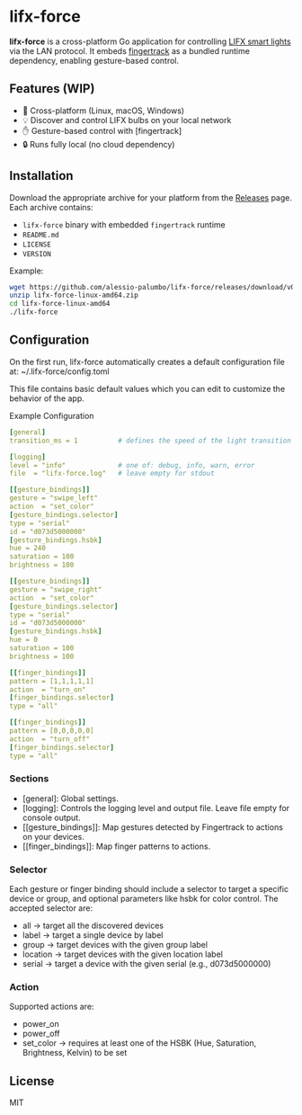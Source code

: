 # lifx-force

**lifx-force** is a cross-platform Go application for controlling [LIFX smart lights](https://www.lifx.com/) via the LAN protocol.
It embeds [fingertrack](https://github.com/alessio-palumbo/fingertrack) as a bundled runtime dependency, enabling gesture-based control.

## Features (WIP)

- 🚀 Cross-platform (Linux, macOS, Windows)
- 💡 Discover and control LIFX bulbs on your local network
- ✋ Gesture-based control with [fingertrack]
- 🔒 Runs fully local (no cloud dependency)

## Installation

Download the appropriate archive for your platform from the [Releases](../../releases) page.
Each archive contains:

- `lifx-force` binary with embedded `fingertrack` runtime
- `README.md`
- `LICENSE`
- `VERSION`

Example:

```bash
wget https://github.com/alessio-palumbo/lifx-force/releases/download/v0.1.0/lifx-force-linux-amd64.zip
unzip lifx-force-linux-amd64.zip
cd lifx-force-linux-amd64
./lifx-force
```

## Configuration

On the first run, lifx-force automatically creates a default configuration file at:
~/.lifx-force/config.toml

This file contains basic default values which you can edit to customize the behavior of the app.

Example Configuration

```yaml
[general]
transition_ms = 1          # defines the speed of the light transition defined by the action (min 1ms)

[logging]
level = "info"             # one of: debug, info, warn, error
file  = "lifx-force.log"   # leave empty for stdout

[[gesture_bindings]]
gesture = "swipe_left"
action  = "set_color"
[gesture_bindings.selector]
type = "serial"
id = "d073d5000000"
[gesture_bindings.hsbk]
hue = 240
saturation = 100
brightness = 100

[[gesture_bindings]]
gesture = "swipe_right"
action  = "set_color"
[gesture_bindings.selector]
type = "serial"
id = "d073d5000000"
[gesture_bindings.hsbk]
hue = 0
saturation = 100
brightness = 100

[[finger_bindings]]
pattern = [1,1,1,1,1]
action  = "turn_on"
[finger_bindings.selector]
type = "all"

[[finger_bindings]]
pattern = [0,0,0,0,0]
action  = "turn_off"
[finger_bindings.selector]
type = "all"
```

### Sections

- [general]: Global settings.
- [logging]: Controls the logging level and output file. Leave file empty for console output.
- [[gesture_bindings]]: Map gestures detected by Fingertrack to actions on your devices.
- [[finger_bindings]]: Map finger patterns to actions.

### Selector

Each gesture or finger binding should include a selector to target a specific device or group, and optional parameters like hsbk for color control.
The accepted selector are:

- all -> target all the discovered devices
- label -> target a single device by label
- group -> target devices with the given group label
- location -> target devices with the given location label
- serial -> target a device with the given serial (e.g., d073d5000000)

### Action

Supported actions are:

- power_on
- power_off
- set_color -> requires at least one of the HSBK (Hue, Saturation, Brightness, Kelvin) to be set

## License

MIT

